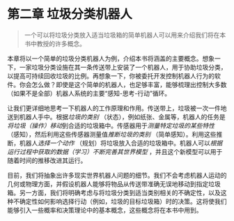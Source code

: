 # 第二章 垃圾分类机器人

> 一个可以将垃圾分类放入适当垃圾箱的简单机器人可以用来介绍我们将在本书中教授的许多概念。

本章将以一个简单的垃圾分类机器人为例，介绍本书将涵盖的主要概念。想象一下，一家垃圾分类设施在其一条传送带上安装了一个机器人，用于协助垃圾分类，以提高可持续回收垃圾的比例。再想象一下，你被委托开发控制机器人行为的软件。你会怎么做？即使是这个简单的机器人，也足够丰富，能够梳理出控制大多数（如果不是全部）机器人系统的主要“感知-思考-行动”循环。

让我们更详细地思考一下机器人的工作原理和作用。传送带上，垃圾被一次一件地送到机器人手中。根&#x636E;_&#x5783;圾的类别_ （状态），例如纸张、金属等，机器人的任务&#x662F;_&#x5C06;垃圾（操作）移&#x52A8;_&#x5230;合适的垃圾箱中。传感器用&#x4E8E;_&#x6D4B;量特定垃圾的某些特性_ （感知），然后利用这些传感器测量&#x503C;_&#x63A8;断垃圾的类别_ （简单感知）。利用这些推断，机器&#x4EBA;_&#x9009;择一个动作_ （规划）将垃圾放入合适的垃圾箱中。机器人可&#x4EE5;_&#x6839;据运行过程中获取的数据（学习）不断完善其世界模型_ ，并且这个新模型可以用于随着时间的推移改进其运行。

目前，我们将抽象出许多现实世界机器人问题的细节。我们不会考虑机器人运动的几何或物理方面，并假设机器人能够将物品从传送带准确无误地移动到指定垃圾箱。另一方面，我们将明确考虑与将垃圾分类到适当类别相关的不确定性，以及这种不确定性如何影响选择行动（例如，垃圾的目标垃圾箱）时的决策。这将使我们能够引入一些概率和决策理论中的基本概念，这些概念将在本书中用到。
